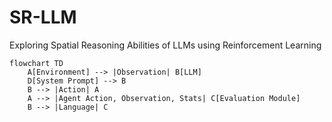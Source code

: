 # SR-LLM
Exploring Spatial Reasoning Abilities of LLMs using Reinforcement Learning

```mermaid
flowchart TD
    A[Environment] --> |Observation| B[LLM]
    D[System Prompt] --> B
    B --> |Action| A
    A --> |Agent Action, Observation, Stats| C[Evaluation Module]
    B --> |Language| C
```

